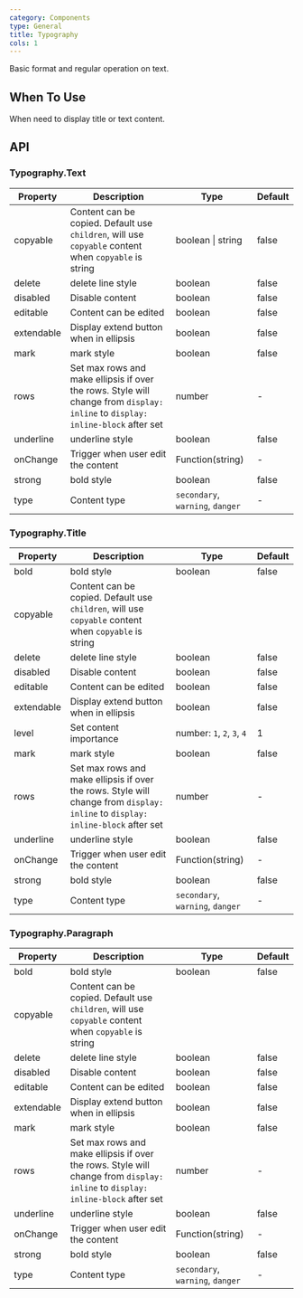 ```yaml
---
category: Components
type: General
title: Typography
cols: 1
---
```


Basic format and regular operation on text.

## When To Use

When need to display title or text content.

## API

### Typography.Text

| Property | Description | Type | Default |
| -------- | ----------- | ---- | ------- |
| copyable | Content can be copied. Default use `children`, will use `copyable` content when `copyable` is string | boolean \| string | false |
| delete | delete line style | boolean | false |
| disabled | Disable content | boolean | false |
| editable | Content can be edited  | boolean | false |
| extendable | Display extend button when in ellipsis | boolean | false |
| mark | mark style | boolean | false |
| rows | Set max rows and make ellipsis if over the rows. Style will change from `display: inline` to `display: inline-block` after set | number | - |
| underline | underline style | boolean | false |
| onChange | Trigger when user edit the content | Function(string) | - |
| strong | bold style | boolean | false |
| type | Content type | `secondary`, `warning`, `danger` | - |

### Typography.Title

| Property | Description | Type | Default |
| -------- | ----------- | ---- | ------- |
| bold | bold style | boolean | false |
| copyable | Content can be copied. Default use `children`, will use `copyable` content when `copyable` is string | 
| delete | delete line style | boolean | false |
| disabled | Disable content | boolean | false |
| editable | Content can be edited  | boolean | false |
| extendable | Display extend button when in ellipsis | boolean | false |
| level | Set content importance | number: `1`, `2`, `3`, `4` | 1 |
| mark | mark style | boolean | false |
| rows | Set max rows and make ellipsis if over the rows. Style will change from `display: inline` to `display: inline-block` after set | number | - |
| underline | underline style | boolean | false |
| onChange | Trigger when user edit the content | Function(string) | - |
| strong | bold style | boolean | false |
| type | Content type | `secondary`, `warning`, `danger` | - |

### Typography.Paragraph

| Property | Description | Type | Default |
| -------- | ----------- | ---- | ------- |
| bold | bold style | boolean | false |
| copyable | Content can be copied. Default use `children`, will use `copyable` content when `copyable` is string | 
| delete | delete line style | boolean | false |
| disabled | Disable content | boolean | false |
| editable | Content can be edited  | boolean | false |
| extendable | Display extend button when in ellipsis | boolean | false |
| mark | mark style | boolean | false |
| rows | Set max rows and make ellipsis if over the rows. Style will change from `display: inline` to `display: inline-block` after set | number | - |
| underline | underline style | boolean | false |
| onChange | Trigger when user edit the content | Function(string) | - |
| strong | bold style | boolean | false |
| type | Content type | `secondary`, `warning`, `danger` | - |
